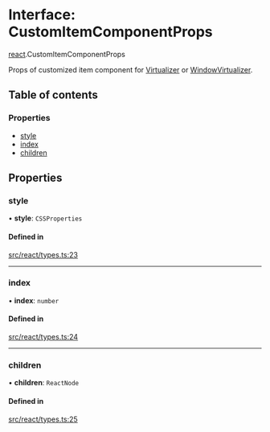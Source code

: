# Interface: CustomItemComponentProps

[react](../modules/react.md).CustomItemComponentProps

Props of customized item component for [Virtualizer](../modules/react.md#virtualizer) or [WindowVirtualizer](../modules/react.md#windowvirtualizer).

## Table of contents

### Properties

- [style](react.CustomItemComponentProps.md#style)
- [index](react.CustomItemComponentProps.md#index)
- [children](react.CustomItemComponentProps.md#children)

## Properties

### style

• **style**: `CSSProperties`

#### Defined in

[src/react/types.ts:23](https://github.com/inokawa/virtua/blob/42725126/src/react/types.ts#L23)

___

### index

• **index**: `number`

#### Defined in

[src/react/types.ts:24](https://github.com/inokawa/virtua/blob/42725126/src/react/types.ts#L24)

___

### children

• **children**: `ReactNode`

#### Defined in

[src/react/types.ts:25](https://github.com/inokawa/virtua/blob/42725126/src/react/types.ts#L25)

